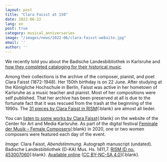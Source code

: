 ```yaml
---
layout: post
title: "Clara Faisst at 150"
date: 2022-06-22
lang: en
post: true
category: musical_anniversaries
image: "/images/news/2022-06/clara-faisst-website.jpg"
email: ''
author: ''
---
```


We recently told you about the Badische Landesbibliothek in Karlsruhe and [how they completed cataloging for their historical music](/library_collections/2022/05/30/historical-music-from-the-badische-landesbibliothek.html).  

Among their collections is the archive of the composer, pianist, and poet Clara Faisst (1872-1948). Her 150th birthday is on 22 June. After studying at the Königliche Hochschule in Berlin, Faisst was active in her hometown of Karlsruhe as a music teacher and pianist. Most of her compositions were self published. That her archive has been preserved at all is due to the fortunate fact that it was rescued from the trash at the beginning of the 1990s. The [31 pieces by Clara Faisst in RISM](https://opac.rism.info/search?View=rism&q=pe30074802){:blank} are almost all lieder.  

You can [listen to some works by Clara Faisst](https://zkm.de/en/clara-mathilde-faisst){:blank} on the website of the Center for Art and Media Karlsruhe. As part of the digital festival [Feminale der Musik – Female Composers](https://zkm.de/de/veranstaltung/2020/04/feminale-der-musik-female-composers){:blank} in 2020, one or two women composers were featured each day of the event.  

_Image_: Clara Faisst, _Abendstimmung_. Autograph manuscript (undated). Badische Landesbibliothek (D-KA) Mus. Hs. 1411,7. [RISM ID no. 453007060](https://opac.rism.info/search?id=453007060&View=rism){:blank}. [Available online](http://digital.blb-karlsruhe.de/id/4823772) ([CC BY-NC-SA 4.0](https://creativecommons.org/licenses/by-nc-sa/4.0/deed.de)]{:blank}.   
